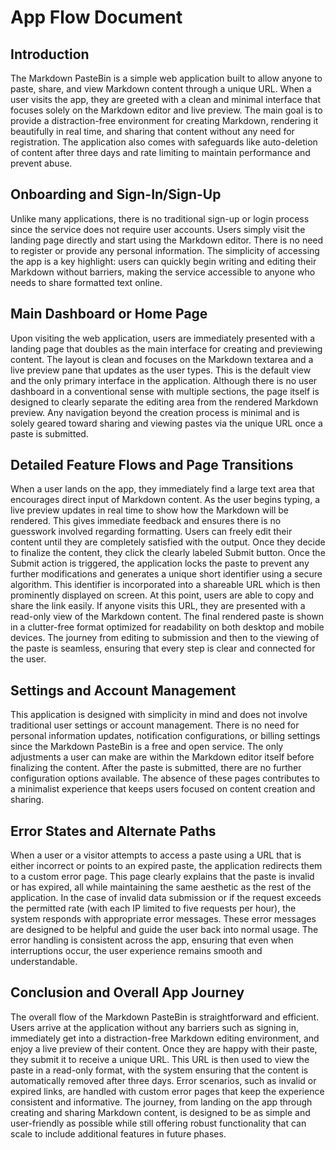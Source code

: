 # App Flow Document

## Introduction

The Markdown PasteBin is a simple web application built to allow anyone to paste, share, and view Markdown content through a unique URL. When a user visits the app, they are greeted with a clean and minimal interface that focuses solely on the Markdown editor and live preview. The main goal is to provide a distraction-free environment for creating Markdown, rendering it beautifully in real time, and sharing that content without any need for registration. The application also comes with safeguards like auto-deletion of content after three days and rate limiting to maintain performance and prevent abuse.

## Onboarding and Sign-In/Sign-Up

Unlike many applications, there is no traditional sign-up or login process since the service does not require user accounts. Users simply visit the landing page directly and start using the Markdown editor. There is no need to register or provide any personal information. The simplicity of accessing the app is a key highlight: users can quickly begin writing and editing their Markdown without barriers, making the service accessible to anyone who needs to share formatted text online.

## Main Dashboard or Home Page

Upon visiting the web application, users are immediately presented with a landing page that doubles as the main interface for creating and previewing content. The layout is clean and focuses on the Markdown textarea and a live preview pane that updates as the user types. This is the default view and the only primary interface in the application. Although there is no user dashboard in a conventional sense with multiple sections, the page itself is designed to clearly separate the editing area from the rendered Markdown preview. Any navigation beyond the creation process is minimal and is solely geared toward sharing and viewing pastes via the unique URL once a paste is submitted.

## Detailed Feature Flows and Page Transitions

When a user lands on the app, they immediately find a large text area that encourages direct input of Markdown content. As the user begins typing, a live preview updates in real time to show how the Markdown will be rendered. This gives immediate feedback and ensures there is no guesswork involved regarding formatting. Users can freely edit their content until they are completely satisfied with the output. Once they decide to finalize the content, they click the clearly labeled Submit button. Once the Submit action is triggered, the application locks the paste to prevent any further modifications and generates a unique short identifier using a secure algorithm. This identifier is incorporated into a shareable URL which is then prominently displayed on screen. At this point, users are able to copy and share the link easily. If anyone visits this URL, they are presented with a read-only view of the Markdown content. The final rendered paste is shown in a clutter-free format optimized for readability on both desktop and mobile devices. The journey from editing to submission and then to the viewing of the paste is seamless, ensuring that every step is clear and connected for the user.

## Settings and Account Management

This application is designed with simplicity in mind and does not involve traditional user settings or account management. There is no need for personal information updates, notification configurations, or billing settings since the Markdown PasteBin is a free and open service. The only adjustments a user can make are within the Markdown editor itself before finalizing the content. After the paste is submitted, there are no further configuration options available. The absence of these pages contributes to a minimalist experience that keeps users focused on content creation and sharing.

## Error States and Alternate Paths

When a user or a visitor attempts to access a paste using a URL that is either incorrect or points to an expired paste, the application redirects them to a custom error page. This page clearly explains that the paste is invalid or has expired, all while maintaining the same aesthetic as the rest of the application. In the case of invalid data submission or if the request exceeds the permitted rate (with each IP limited to five requests per hour), the system responds with appropriate error messages. These error messages are designed to be helpful and guide the user back into normal usage. The error handling is consistent across the app, ensuring that even when interruptions occur, the user experience remains smooth and understandable.

## Conclusion and Overall App Journey

The overall flow of the Markdown PasteBin is straightforward and efficient. Users arrive at the application without any barriers such as signing in, immediately get into a distraction-free Markdown editing environment, and enjoy a live preview of their content. Once they are happy with their paste, they submit it to receive a unique URL. This URL is then used to view the paste in a read-only format, with the system ensuring that the content is automatically removed after three days. Error scenarios, such as invalid or expired links, are handled with custom error pages that keep the experience consistent and informative. The journey, from landing on the app through creating and sharing Markdown content, is designed to be as simple and user-friendly as possible while still offering robust functionality that can scale to include additional features in future phases.
